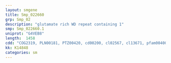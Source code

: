 ```yaml
---
layout: smgene
title: Smp_022660
grp: Smp_02
description: "glutamate rich WD repeat containing 1"
smp: Smp_022660.1
uniprot: "G4VEB8"
length:  1458
cdd: "COG2319, PLN00181, PTZ00420, cd00200, cl02567, cl13671, pfam00400, pfam12265, smart00320"
kk: K14848
categories: sm
---
```

